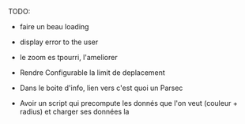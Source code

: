 TODO:

 
 * faire un beau loading
 * display error to the user
 * le zoom es tpourri, l'ameliorer
 * Rendre Configurable la limit de deplacement
 * Dans le boite d'info, lien vers c'est quoi un Parsec
 
 
 * Avoir un script qui precompute les donnés que l'on veut (couleur + radius) et charger ses données la